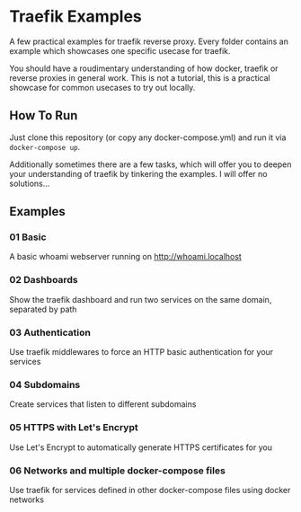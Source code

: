 # Traefik Examples
A few practical examples for traefik reverse proxy.
Every folder contains an example which showcases one
specific usecase for traefik.

You should have a roudimentary understanding of how
docker, traefik or reverse proxies in general work.
This is not a tutorial, this is a practical showcase
for common usecases to try out locally.

## How To Run
Just clone this repository (or copy any docker-compose.yml) and
run it via `docker-compose up`.

Additionally sometimes there are a few tasks, which will offer you to deepen your
understanding of traefik by tinkering the examples. I will offer no solutions...

## Examples

### 01 Basic
A basic whoami webserver running on http://whoami.localhost

### 02 Dashboards
Show the traefik dashboard and run two services on the same domain, separated by path

### 03 Authentication
Use traefik middlewares to force an HTTP basic authentication for your services

### 04 Subdomains
Create services that listen to different subdomains

### 05 HTTPS with Let's Encrypt
Use Let's Encrypt to automatically generate HTTPS certificates for you

### 06 Networks and multiple docker-compose files
Use traefik for services defined in other docker-compose files using docker networks